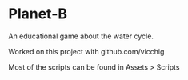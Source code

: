 # Planet-B
An educational game about the water cycle.

Worked on this project with github.com/vicchig

Most of the scripts can be found in Assets > Scripts
